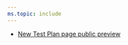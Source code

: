 ```yaml
---
ms.topic: include
---
```


* [New Test Plan page public preview](#new-test-plan-page-public-preview)

